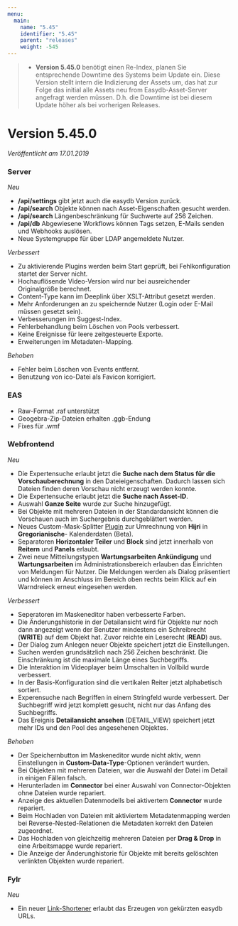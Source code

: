 ```yaml
---
menu:
  main:
    name: "5.45"
    identifier: "5.45"
    parent: "releases"
    weight: -545
---
```


> * **Version 5.45.0** benötigt einen Re-Index, planen Sie entsprechende Downtime des Systems beim Update ein. Diese Version stellt intern die Indizierung der Assets um, das hat zur Folge das initial alle Assets neu from Easydb-Asset-Server angefragt werden müssen. D.h. die Downtime ist bei diesem Update höher als bei vorherigen Releases.

# Version 5.45.0

*Veröffentlicht am 17.01.2019*

### Server

*Neu*

* **/api/settings** gibt jetzt auch die easydb Version zurück.
* **/api/search** Objekte können nach Asset-Eigenschaften gesucht werden.
* **/api/search** Längenbeschränkung für Suchwerte auf 256 Zeichen.
* **/api/db** Abgewiesene Workflows können Tags setzen, E-Mails senden und Webhooks auslösen.
* Neue Systemgruppe für über LDAP angemeldete Nutzer.

*Verbessert*

* Zu aktivierende Plugins werden beim Start geprüft, bei Fehlkonfiguration startet der Server nicht.
* Hochauflösende Video-Version wird nur bei ausreichender Originalgröße berechnet.
* Content-Type kann im Deeplink über XSLT-Attribut gesetzt werden.
* Mehr Anforderungen an zu speichernde Nutzer (Login oder E-Mail müssen gesetzt sein).
* Verbesserungen im Suggest-Index.
* Fehlerbehandlung beim Löschen von Pools verbessert.
* Keine Ereignisse für leere zeitgesteuerte Exporte.
* Erweiterungen im Metadaten-Mapping.

*Behoben*

* Fehler beim Löschen von Events entfernt.
* Benutzung von ico-Datei als Favicon korrigiert.

### EAS

* Raw-Format .raf unterstützt
* Geogebra-Zip-Dateien erhalten .ggb-Endung
* Fixes für .wmf

### Webfrontend

*Neu*

* Die Expertensuche erlaubt jetzt die **Suche nach dem Status für die Vorschauberechnung** in den Dateieigenschaften. Dadurch lassen sich Dateien finden deren Vorschau nicht erzeugt werden konnte.
* Die Expertensuche erlaubt jetzt die **Suche nach Asset-ID**.
* Auswahl **Ganze Seite** wurde zur Suche hinzugefügt.
* Bei Objekte mit mehreren Dateien in der Standardansicht können die Vorschauen auch im Suchergebnis durchgeblättert werden.
* Neues Custom-Mask-Splitter [Plugin](https://github.com/programmfabrik/easydb-hijri-gregorian-converter) zur Umrechnung von **Hijri** in **Gregorianische**- Kalenderdaten (Beta).
* Separatoren **Horizontaler Teiler** und **Block** sind jetzt innerhalb von **Reitern** und **Panels** erlaubt.
* Zwei neue Mitteilungstypen **Wartungsarbeiten Ankündigung** und **Wartungsarbeiten** im Administrationsbereich erlauben das Einrichten von Meldungen für Nutzer. Die Meldungen werden als Dialog präsentiert und können im Anschluss im Bereich oben rechts beim Klick auf ein Warndreieck erneut eingesehen werden. 

*Verbessert*

- Seperatoren im Maskeneditor haben verbesserte Farben.
- Die Änderungshistorie in der Detailansicht wird für Objekte nur noch dann angezeigt wenn der Benutzer mindestens ein Schreibrecht (**WRITE**) auf dem Objekt hat. Zuvor reichte ein Leserecht (**READ**) aus.
- Der Dialog zum Anlegen neuer Objekte speichert jetzt die Einstellungen.
- Suchen werden grundsätzlich nach 256 Zeichen beschränkt. Die Einschränkung ist die maximale Länge eines Suchbegriffs.
- Die Interaktion im Videoplayer beim Umschalten in Vollbild wurde verbessert.
- In der Basis-Konfiguration sind die vertikalen Reiter jetzt alphabetisch sortiert.
- Experensuche nach Begriffen in einem Stringfeld wurde verbessert. Der Suchbegriff wird jetzt komplett gesucht, nicht nur das Anfang des Suchbegriffs.
- Das Ereignis **Detailansicht ansehen** (DETAIIL_VIEW) speichert jetzt mehr IDs und den Pool des angesehenen Objektes.

*Behoben*

* Der Speichernbutton im Maskeneditor wurde nicht aktiv, wenn Einstellungen in **Custom-Data-Type**-Optionen verändert wurden.
* Bei Objekten mit mehreren Dateien,  war die Auswahl der Datei im Detail in einigen Fällen falsch.
* Herunterladen im **Connector** bei einer Auswahl von Connector-Objekten ohne Dateien wurde repariert.
* Anzeige des aktuellen Datenmodells bei aktivertem **Connector** wurde repariert.
* Beim Hochladen von Dateien mit aktiviertem Metadatenmapping werden bei Reverse-Nested-Relationen die Metadaten korrekt den Dateien zugeordnet.
* Das Hochladen von gleichzeitig mehreren Dateien per **Drag & Drop** in eine Arbeitsmappe wurde repariert.
* Die Anzeige der Änderunghistorie für Objekte mit bereits gelöschten verlinkten Objekten wurde repariert.

### Fylr

*Neu*

* Ein neuer [Link-Shortener](https://fylr.io/docs/fylr/server/link-shortener/) erlaubt das Erzeugen von gekürzten easydb URLs.